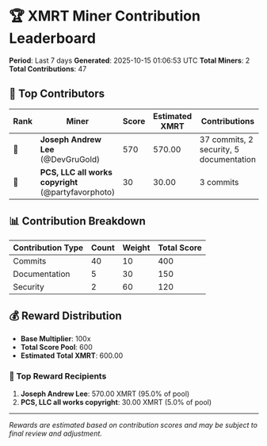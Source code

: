 # 🏆 XMRT Miner Contribution Leaderboard

**Period**: Last 7 days
**Generated**: 2025-10-15 01:06:53 UTC
**Total Miners**: 2
**Total Contributions**: 47

## 🥇 Top Contributors

| Rank | Miner | Score | Estimated XMRT | Contributions |
|------|-------|-------|----------------|---------------|
| 🥇 | **Joseph Andrew Lee** (@DevGruGold) | 570 | 570.00 | 37 commits, 2 security, 5 documentation |
| 🥈 | **PCS, LLC all works copyright** (@partyfavorphoto) | 30 | 30.00 | 3 commits |

## 📊 Contribution Breakdown

| Contribution Type | Count | Weight | Total Score |
|-------------------|-------|--------|-------------|
| Commits | 40 | 10 | 400 |
| Documentation | 5 | 30 | 150 |
| Security | 2 | 60 | 120 |

## 💰 Reward Distribution

- **Base Multiplier**: 100x
- **Total Score Pool**: 600
- **Estimated Total XMRT**: 600.00

### 🎯 Top Reward Recipients
1. **Joseph Andrew Lee**: 570.00 XMRT (95.0% of pool)
2. **PCS, LLC all works copyright**: 30.00 XMRT (5.0% of pool)

---
*Rewards are estimated based on contribution scores and may be subject to final review and adjustment.*